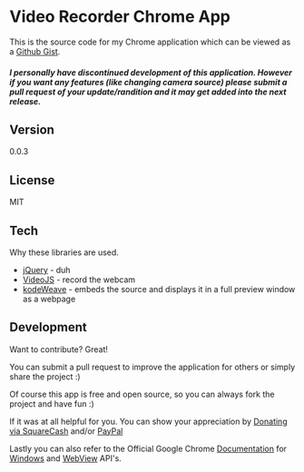 Video Recorder Chrome App
===================

This is the source code for my Chrome application which can be viewed as a [Github Gist](https://gist.github.com/michaelsboost/b4105c4548a664c936d04eab54bb8186).

##### I personally have discontinued development of this application. However if you want any features (like changing camera source) please submit a pull request of your update/randition and it may get added into the next release.

Version
-------------

0.0.3

License
-------------

MIT

Tech
-------------

Why these libraries are used.

* [jQuery](http://jquery.com/) - duh
* [VideoJS](https://github.com/collab-project/videojs-record) - record the webcam
* [kodeWeave](http://michaelsboost.github.io/kodeWeave) - embeds the source and displays it in a full preview window as a webpage

Development
-------------
Want to contribute? Great!

You can submit a pull request to improve the application for others or simply share the project :)

Of course this app is free and open source, so you can always fork the project and have fun :)

If it was at all helpful for you. You can show your appreciation by [Donating via SquareCash](https://cash.me/$michaelsboost) and/or [PayPal](https://www.paypal.me/mikethedj4)

Lastly you can also refer to the Official Google Chrome [Documentation](https://developer.chrome.com/extensions/api_index) for [Windows](https://developer.chrome.com/extensions/windows) and [WebView](https://developer.chrome.com/apps/tags/webview) API's.
